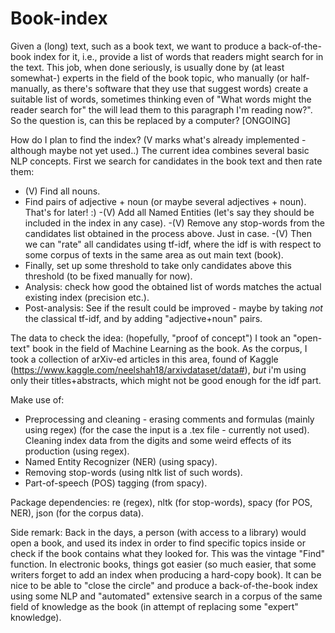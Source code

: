 # Book-index
Given a (long) text, such as a book text, we want to produce a back-of-the-book index for it, i.e., provide a list of words that readers might search for in the text. This job, when done seriously, is usually done by (at least somewhat-) experts in the field of the book topic, who manually (or half-manually, as there's software that they use that suggest words) create a suitable list of words, sometimes thinking even of "What words might the reader search for" the will lead them to this paragraph I'm reading now?". So the question is, can this be replaced by a computer?
[ONGOING]

How do I plan to find the index? (V marks what's already implemented - although maybe not yet used..)
The current idea combines several basic NLP concepts. First we search for candidates in the book text and then rate them:
- (V) Find all nouns.
- Find pairs of adjective + noun (or maybe several adjectives + noun). That's for later! :)
-(V) Add all Named Entities (let's say they should be included in the index in any case).
-(V) Remove any stop-words from the candidates list obtained in the process above. Just in case.
-(V) Then we can "rate" all candidates using tf-idf, where the idf is with respect to some corpus of texts in the same area as out main text (book).
- Finally, set up some threshold to take only candidates above this threshold (to be fixed manually for now).
- Analysis: check how good the obtained list of words matches the actual existing index (precision etc.).
- Post-analysis: See if the result could be improved - maybe by taking *not* the classical tf-idf, and by adding "adjective+noun" pairs.

The data to check the idea: (hopefully, "proof of concept")
I took an "open-text" book in the field of Machine Learning as the book. As the corpus, I took a collection of arXiv-ed articles in this area, found of Kaggle (https://www.kaggle.com/neelshah18/arxivdataset/data#), *but* i'm using only their titles+abstracts, which might not be good enough for the idf part.


Make use of:
- Preprocessing and cleaning - erasing comments and formulas (mainly using regex) (for the case the input is a .tex file - currently not used). Cleaning index data from the digits and some weird effects of its production (using regex).
- Named Entity Recognizer (NER) (using spacy).
- Removing stop-words (using nltk list of such words).
- Part-of-speech (POS) tagging (from spacy).

Package dependencies: re (regex), nltk (for stop-words), spacy (for POS, NER), json (for the corpus data).


Side remark: Back in the days, a person (with access to a library) would open a book, and used its index in order to find specific topics inside or check if the book contains what they looked for. This was the vintage "Find" function. In electronic books, things got easier (so much easier, that some writers forget to add an index when producing a hard-copy book). It can be nice to be able to "close the circle" and produce a back-of-the-book index using some NLP and "automated" extensive search in a corpus of the same field of knowledge as the book (in attempt of replacing some "expert" knowledge).
